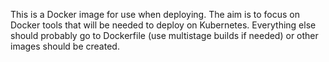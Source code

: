 This is a Docker image for use when deploying. The aim is to focus on Docker tools that will be needed to deploy on Kubernetes. Everything else should probably go to Dockerfile (use multistage builds if needed) or other images should be created.
